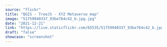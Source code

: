 ```yaml
---
source: "flickr"
title: "QGIS - TreeJS - XYZ Metaverse map"
image: "51759940337_93be764c42_b.jpg.jpg"
date: "2021-12-21"
link: "https://live.staticflickr.com/65535/51759940337_93be764c42_b.jpg"
draft: "false"
showcase: "screenshot"
---
```

